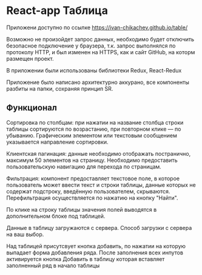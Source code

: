 # React-app Таблица

Приложени доступно по ссылке https://ivan-chikachev.github.io/table/

Возможно не произойдет запрос данных, необходимо будет отключить безопасное подключение у браузера, т.к. запрос выполнялся по протоколу HTTP, и был изменен на HTTPS, как и сайт GitHub, на которм размещен проект.

В приложении были использованы библиотеки Redux, React-Redux

Приложение было написано архитектурно аккурано, все компоненты разбиты на папки, сохраняя принцип SR.

## Функционал
Сортировка по столбцам: при нажатии на название столбца строки таблицы сортируются по возрастанию, при повторном клике — по убыванию. Графическим элементом или текстовым сообщением указывается направление сортировки.

Клиентская пагинация: данные необходимо отображать постранично, максимум 50 элементов на страницу. Необходимо предоставить пользовательскую навигацию для перехода по страницам.

Фильтрация: компонент предоставляет текстовое поле, в которое пользователь может ввести текст и строки таблицы, данные которых не содержат подстроку, введённую пользователем, скрываются. Перефильтрация осуществляется по нажатию на кнопку "Найти".

По клике на строку таблицы значения полей выводятся в дополнительном блоке под таблицей.

Данные в таблицу загружаются с сервера. Способ загрузки с сервера на ваш выбор.

Над таблицей присутсвует кнопка добавить, по нажатии на которую выпадает форма добавления ряда. После заполнения всех инпутов активируется кнопка Добавить в таблицу которая вставляет заполненный ряд в начало таблицы
